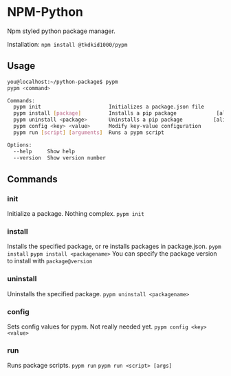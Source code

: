 # NPM-Python

Npm styled python package manager.

Installation: `npm install @tkdkid1000/pypm`

## Usage

```bash
you@localhost:~/python-package$ pypm                        
pypm <command>

Commands:
  pypm init                      Initializes a package.json file
  pypm install [package]         Installs a pip package             [aliases: i]
  pypm uninstall <package>       Uninstalls a pip package          [aliases: rm]
  pypm config <key> <value>      Modify key-value configuration
  pypm run [script] [arguments]  Runs a pypm script

Options:
  --help     Show help                                                 [boolean]
  --version  Show version number                                       [boolean]

```

## Commands

### init
Initialize a package. Nothing complex.
`pypm init`

### install
Installs the specified package, or re installs packages in package.json.
`pypm install`
`pypm install <packagename>`
You can specify the package version to install with `package@version`

### uninstall
Uninstalls the specified package.
`pypm uninstall <packagename>`

### config
Sets config values for pypm. Not really needed yet.
`pypm config <key> <value>`

### run
Runs package scripts.
`pypm run`
`pypm run <script> [args]`
